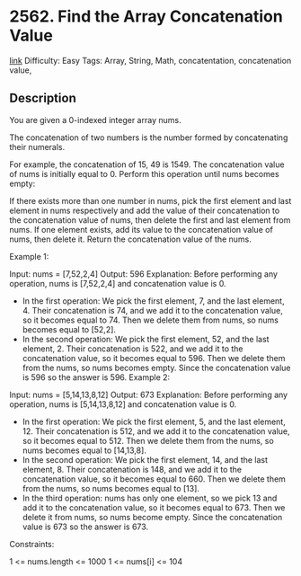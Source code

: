 # 2562. Find the Array Concatenation Value

[link](https://leetcode.com/problems/find-the-array-concatenation-value/description/)
Difficulty: Easy
Tags: Array, String, Math, concatentation, concatenation value, 
## Description
You are given a 0-indexed integer array nums.

The concatenation of two numbers is the number formed by concatenating their numerals.

For example, the concatenation of 15, 49 is 1549.
The concatenation value of nums is initially equal to 0. Perform this operation until nums becomes empty:

If there exists more than one number in nums, pick the first element and last element in nums respectively and add the value of their concatenation to the concatenation value of nums, then delete the first and last element from nums.
If one element exists, add its value to the concatenation value of nums, then delete it.
Return the concatenation value of the nums.

 

Example 1:

Input: nums = [7,52,2,4]
Output: 596
Explanation: Before performing any operation, nums is [7,52,2,4] and concatenation value is 0.
 - In the first operation:
We pick the first element, 7, and the last element, 4.
Their concatenation is 74, and we add it to the concatenation value, so it becomes equal to 74.
Then we delete them from nums, so nums becomes equal to [52,2].
 - In the second operation:
We pick the first element, 52, and the last element, 2.
Their concatenation is 522, and we add it to the concatenation value, so it becomes equal to 596.
Then we delete them from the nums, so nums becomes empty.
Since the concatenation value is 596 so the answer is 596.
Example 2:

Input: nums = [5,14,13,8,12]
Output: 673
Explanation: Before performing any operation, nums is [5,14,13,8,12] and concatenation value is 0.
 - In the first operation:
We pick the first element, 5, and the last element, 12.
Their concatenation is 512, and we add it to the concatenation value, so it becomes equal to 512.
Then we delete them from the nums, so nums becomes equal to [14,13,8].
 - In the second operation:
We pick the first element, 14, and the last element, 8.
Their concatenation is 148, and we add it to the concatenation value, so it becomes equal to 660.
Then we delete them from the nums, so nums becomes equal to [13].
 - In the third operation:
nums has only one element, so we pick 13 and add it to the concatenation value, so it becomes equal to 673.
Then we delete it from nums, so nums become empty.
Since the concatenation value is 673 so the answer is 673.
 

Constraints:

1 <= nums.length <= 1000
1 <= nums[i] <= 104